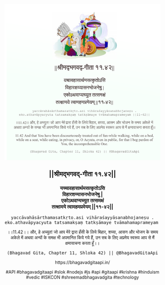<img src="../../asset/BG_11_42.png"/>
<center><h2>||श्रीमद्‍भगवद्‍-गीता ११.४२||</h2>
<h3>यच्चावहासार्थमसत्कृतोऽसि<br/>विहारशय्यासनभोजनेषु |<br/>एकोऽथवाप्यच्युत तत्समक्षं<br/>तत्क्षामये त्वामहमप्रमेयम् ||११-४२||</h3>
<pre>yaccāvahāsārthamasatkṛto.asi vihāraśayyāsanabhojaneṣu .<br/>eko.athavāpyacyuta tatsamakṣaṃ tatkṣāmaye tvāmahamaprameyam ||11-42||</pre>
<p>।।11.42।। और, हे अच्युत! जो आप मेरे द्वारा हँसी के लिये बिहार, शय्या, आसन और भोजन के समय अकेले में अथवा अन्यों के समक्ष भी अपमानित किये गये हैं, उन सब के लिए अप्रमेय स्वरूप आप से मैं क्षमायाचना करता हूँ।।</p>
<pre>(Bhagavad Gita, Chapter 11, Shloka 42) || @BhagavadGitaApi</pre><p>https://bhagavadgitaapi.in/</p><p>#API #bhagavadgitaapi #slok #nodejs #js #api #gitaapi #krishna #hinduism #vedic #ISKCON #shreemadbhagavadgita #technology</p></center>
